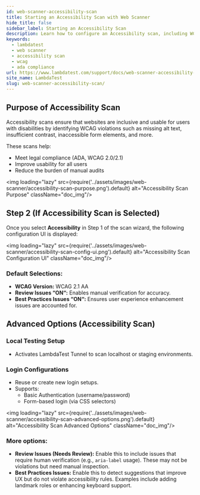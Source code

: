 ```yaml
---
id: web-scanner-accessibility-scan
title: Starting an Accessibility Scan with Web Scanner
hide_title: false
sidebar_label: Starting an Accessibility Scan
description: Learn how to configure an Accessibility scan, including WCAG version, handling of review issues, and advanced settings like local testing and authentication.
keywords:
  - lambdatest
  - web scanner
  - accessibility scan
  - wcag
  - ada compliance
url: https://www.lambdatest.com/support/docs/web-scanner-accessibility-scan
site_name: LambdaTest
slug: web-scanner-accessibility-scan/
---
```


<script type="application/ld+json"
      dangerouslySetInnerHTML={{ __html: JSON.stringify({
       "@context": "https://schema.org",
        "@type": "BreadcrumbList",
        "itemListElement": [{
          "@type": "ListItem",
          "position": 1,
          "name": "Home",
          "item": "https://www.lambdatest.com"
        },{
          "@type": "ListItem",
          "position": 2,
          "name": "Support",
          "item": "https://www.lambdatest.com/support/docs/"
        },{
          "@type": "ListItem",
          "position": 3,
          "name": "Getting Started with Web Scanner",
          "item": "https://www.lambdatest.com/support/docs/getting-started-with-web-scanner"
        },{
          "@type": "ListItem",
          "position": 4,
          "name": "Starting an Accessibility Scan",
          "item": "https://www.lambdatest.com/support/docs/starting-an-accessibility-scan"
        }]
      })
    }}
></script>

## Purpose of Accessibility Scan

Accessibility scans ensure that websites are inclusive and usable for users with disabilities by identifying WCAG violations such as missing alt text, insufficient contrast, inaccessible form elements, and more.

These scans help:
* Meet legal compliance (ADA, WCAG 2.0/2.1)
* Improve usability for all users
* Reduce the burden of manual audits

<img loading="lazy" src={require('../assets/images/web-scanner/accessibility-scan-purpose.png').default} alt="Accessibility Scan Purpose" className="doc_img"/>

## Step 2 (If Accessibility Scan is Selected)

Once you select **Accessibility** in Step 1 of the scan wizard, the following configuration UI is displayed:

<img loading="lazy" src={require('../assets/images/web-scanner/accessibility-scan-config-ui.png').default} alt="Accessibility Scan Configuration UI" className="doc_img"/>

### Default Selections:

* **WCAG Version:** WCAG 2.1 AA
* **Review Issues “ON“:** Enables manual verification for accuracy.
* **Best Practices Issues “ON“:** Ensures user experience enhancement issues are accounted for.

## Advanced Options (Accessibility Scan)

### Local Testing Setup
* Activates LambdaTest Tunnel to scan localhost or staging environments.

### Login Configurations
* Reuse or create new login setups.
* Supports:
    * Basic Authentication (username/password)
    * Form-based login (via CSS selectors)

<img loading="lazy" src={require('../assets/images/web-scanner/accessibility-scan-advanced-options.png').default} alt="Accessibility Scan Advanced Options" className="doc_img"/>

### More options:
* **Review Issues (Needs Review):** Enable this to include issues that require human verification (e.g., `aria-label` usage). These may not be violations but need manual inspection.
* **Best Practices Issues:** Enable this to detect suggestions that improve UX but do not violate accessibility rules. Examples include adding landmark roles or enhancing keyboard support.